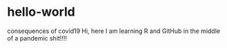 # hello-world
consequences of covid19
Hi, here I am learning R and GitHub in the middle of a pandemic shit!!!!
